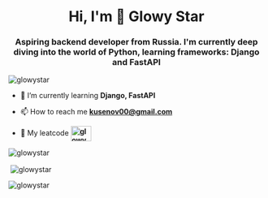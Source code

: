 <h1 align="center">Hi, I'm 🐍 Glowy Star</h1>
<h3 align="center">Aspiring backend developer from Russia. I'm currently deep diving into the world of Python, learning frameworks: Django and FastAPI</h3>

<p align="left"> <img src="https://komarev.com/ghpvc/?username=glowystar&label=Profile%20views&color=0e75b6&style=flat" alt="glowystar" /> </p>

- 🌱 I’m currently learning **Django, FastAPI**

- 📫 How to reach me **kusenov00@gmail.com**

- 🧠 My leatcode **<a href="https://www.leetcode.com/glowystar" target="blank"><img align="center" src="https://raw.githubusercontent.com/rahuldkjain/github-profile-readme-generator/master/src/images/icons/Social/leet-code.svg" alt="glowystar" height="30" width="40" /></a>**


<p><img align="center" src="https://github-readme-stats.vercel.app/api/top-langs?username=glowystar&show_icons=true&locale=en&layout=compact" alt="glowystar" />

&nbsp;<img align="center" src="https://github-readme-stats.vercel.app/api?username=glowystar&show_icons=true&locale=en" alt="glowystar" />

<img align="center" src="https://github-readme-streak-stats.herokuapp.com/?user=glowystar&" alt="glowystar" /></p>
